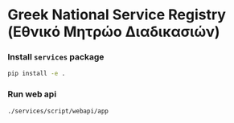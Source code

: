 # Greek National Service Registry (Εθνικό Μητρώο Διαδικασιών)

### Install `services` package
```bash
pip install -e .
```

### Run web api
```bash
./services/script/webapi/app
```

